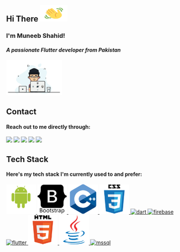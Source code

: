 <h2> Hi There
    <img src="https://raw.githubusercontent.com/codewithowais/codewithowais/master/wave.gif"
        alt="Waving hand animated gif" height="45" width="75" />
</h2>
<h3> I'm Muneeb Shahid!</h3>
<h4><i>A passionate Flutter developer from Pakistan</i></h4>
<div>
    <img src="https://raw.githubusercontent.com/codewithowais/codewithowais/master/coding.gif" width="30%"
        loop=infinite>
</div>

<h2>Contact</h2>
<h4>Reach out to me directly through:</h4>

<a href="https://www.linkedin.com/in/muneeb-shahid-0b3998251/" target="_blank">
    <img src="https://img.shields.io/badge/LinkedIn-0077B5?style=for-the-badge&logo=linkedin&logoColor=white" /></a>

<a href="https://wa.me/923430276090/" target="_blank">
    <img src="https://img.shields.io/badge/WhatsApp-25D366?style=for-the-badge&logo=whatsapp&logoColor=white" /></a>

<a href="https://www.facebook.com/muneeb.shahid.98499/" target="_blank">
    <img src="https://img.shields.io/badge/Facebook-1877F2?style=for-the-badge&logo=facebook&logoColor=white" /></a>

<a href="https://www.facebook.com/messages/t/100026099900079" target="_blank">
    <img src="https://img.shields.io/badge/Messenger-00B2FF?style=for-the-badge&logo=messenger&logoColor=white" /></a>

<a href="mailto:muneebshahid0102@gmail.com" target="_blank">
    <img src="https://img.shields.io/badge/Gmail-D14836?style=for-the-badge&logo=gmail&logoColor=white" /></a>


<h2>Tech Stack</h2>
<h4>Here's my tech stack I'm currently used to and prefer:</h4>




<p align="left"> <a href="https://wa.me/923430276090/"  target="_blank" > <img
    src="https://raw.githubusercontent.com/devicons/devicon/master/icons/android/android-original-wordmark.svg"
    alt="android" width="80" height="80" /> </a> <a href="https://wa.me/923430276090/" target="_blank"
> <img
    src="https://raw.githubusercontent.com/devicons/devicon/master/icons/bootstrap/bootstrap-plain-wordmark.svg"
    alt="bootstrap" width="80" height="80" /> </a> <a href="https://www.facebook.com/muneeb.shahid.98499/" target="_blank"
> <img
    src="https://raw.githubusercontent.com/devicons/devicon/master/icons/cplusplus/cplusplus-original.svg"
    alt="cplusplus" width="80" height="80" /> </a> <a  href="https://www.linkedin.com/in/muneeb-shahid-0b3998251/"  target="_blank"
> <img
    src="https://raw.githubusercontent.com/devicons/devicon/master/icons/css3/css3-original-wordmark.svg"
    alt="css3" width="80" height="80" /> </a> <a href="https://wa.me/923430276090/"  target="_blank" > <img
    src="https://www.vectorlogo.zone/logos/dartlang/dartlang-icon.svg" alt="dart" width="80" height="80" /> </a>
<a href="https://www.facebook.com/muneeb.shahid.98499/" target="_blank" > <img
    src="https://www.vectorlogo.zone/logos/firebase/firebase-icon.svg" alt="firebase" width="80" height="80" />
</a> <a href="https://www.facebook.com/muneeb.shahid.98499/" target="_blank" > <img
    src="https://www.vectorlogo.zone/logos/flutterio/flutterio-icon.svg" alt="flutter" width="80" height="80" />
</a> <a href="https://wa.me/923430276090/" target="_blank" > <img
    src="https://raw.githubusercontent.com/devicons/devicon/master/icons/html5/html5-original-wordmark.svg"
    alt="html5" width="80" height="80" /> </a> <a href="https://www.facebook.com/muneeb.shahid.98499/"target="_blank" >
<img src="https://raw.githubusercontent.com/devicons/devicon/master/icons/java/java-original.svg" alt="java"
    width="80" height="80" /> </a> <a href="https://wa.me/923430276090/" target="_blank"
> <img src="https://www.svgrepo.com/show/303229/microsoft-sql-server-logo.svg" alt="mssql"
    width="80" height="80" /> </a> </p>
